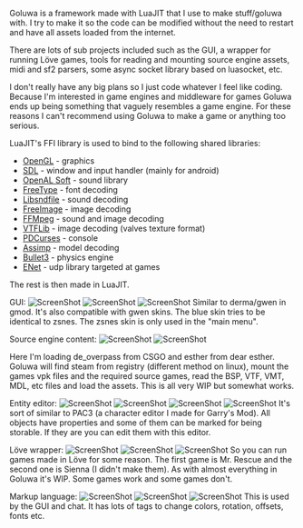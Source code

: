 Goluwa is a framework made with LuaJIT that I use to make stuff/goluwa with. I try to make it so the code can be modified without the need to restart and have all assets loaded from the internet.

There are lots of sub projects included such as the GUI, a wrapper for running Löve games, tools for reading and mounting source engine assets, midi and sf2 parsers, some async socket library based on luasocket, etc.

I don't really have any big plans so I just code whatever I feel like coding. Because I'm interested in game engines and middleware for games Goluwa ends up being something that vaguely resembles a game engine. For these reasons I can't recommend using Goluwa to make a game or anything too serious.

LuaJIT's FFI library is used to bind to the following shared libraries:

* [OpenGL](http://www.opengl.org/) - graphics
* [SDL](https://www.libsdl.org/) - window and input handler (mainly for android)
* [OpenAL Soft](http://kcat.strangesoft.net/openal.html) - sound library
* [FreeType](http://www.freetype.org/) - font decoding
* [Libsndfile](http://www.mega-nerd.com/libsndfile/) - sound decoding
* [FreeImage](http://freeimage.sourceforge.net/) - image decoding
* [FFMpeg](http://ffmpeg.org/) - sound and image decoding
* [VTFLib](https://github.com/panzi/VTFLib) - image decoding (valves texture format)
* [PDCurses](http://www.projectpluto.com/win32a.htm) - console
* [Assimp](https://github.com/assimp/assimp) - model decoding
* [Bullet3](https://github.com/bulletphysics/bullet3) - physics engine
* [ENet](https://github.com/lsalzman/enet) - udp library targeted at games

The rest is then made in LuaJIT.

GUI:
![ScreenShot](https://dl.dropboxusercontent.com/u/244444/ShareX/2015-01/2015-01-05_13-57-28.png)
![ScreenShot](https://dl.dropboxusercontent.com/u/244444/ShareX/2014-11/2014-11-18_22-37-16.png)
![ScreenShot](https://dl.dropboxusercontent.com/u/244444/ShareX/2015-02/2015-02-20_01-14-09.png)
Similar to derma/gwen in gmod. It's also compatible with gwen skins. The blue skin tries to be identical to zsnes. The zsnes skin is only used in the "main menu".

Source engine content:
![ScreenShot](https://dl.dropboxusercontent.com/u/244444/ShareX/2015-02/2015-02-06_05-33-37.jpg)
![ScreenShot](https://dl.dropboxusercontent.com/u/244444/ShareX/2015-01/2015-01-14_18-12-58.png)

Here I'm loading de_overpass from CSGO and esther from dear esther. Goluwa will find steam from registry (different method on linux), mount the games vpk files and the required source games, read the BSP, VTF, VMT, MDL, etc files and load the assets. This is all very WIP but somewhat works.

Entity editor:
![ScreenShot](https://dl.dropboxusercontent.com/u/244444/ShareX/2015-02/2015-02-02_01-14-06.png)
![ScreenShot](https://dl.dropboxusercontent.com/u/244444/ShareX/2014-11/2014-11-18_22-34-03.png)
![ScreenShot](https://dl.dropboxusercontent.com/u/244444/ShareX/2015-02/2015-02-01_18-13-43.png)
![ScreenShot](https://dl.dropboxusercontent.com/u/244444/ShareX/2014-11/2014-11-18_23-03-29.gif)
It's sort of similar to PAC3 (a character editor I made for Garry's Mod). All objects have properties and some of them can be marked for being storable. If they are you can edit them with this editor.

Löve wrapper:
![ScreenShot](https://dl.dropboxusercontent.com/u/244444/ShareX/2015-01/2015-01-05_23-48-56.png)
![ScreenShot](https://dl.dropboxusercontent.com/u/244444/ShareX/2015-01/2015-01-05_23-49-53.png)
![ScreenShot](https://dl.dropboxusercontent.com/u/244444/ShareX/2015-01/2015-01-06_13-41-38.jpg)
So you can run games made in Löve for some reason. The first game is Mr. Rescue and the second one is Sienna (I didn't make them). As with almost everything in Goluwa it's WIP. Some games work and some games don't.

Markup language:
![ScreenShot](https://dl.dropboxusercontent.com/u/244444/ShareX/2014-05/2014-05-02_04-21-03.png)
![ScreenShot](https://dl.dropboxusercontent.com/u/244444/ShareX/2014-11/2014-11-18_23-48-43.gif)
![ScreenShot](https://dl.dropboxusercontent.com/u/244444/ShareX/2014-11/2014-11-18_23-40-58.gif)
This is used by the GUI and chat. It has lots of tags to change colors, rotation, offsets, fonts etc.
